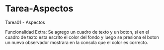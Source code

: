 # Tarea-Aspectos
Tarea01 - Aspectos

Funcionalidad Extra: Se agrego un cuadro de texto y un boton, si en el cuadro de texto esta escrito el color del fondo y luego se presiona el boton un nuevo observador mostrara en la consola que el color es correcto.
